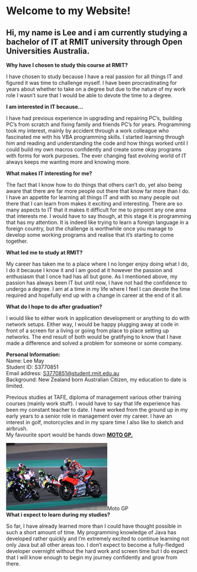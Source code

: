 <h1>Welcome to my Website!</h1>

<h2>Hi, my name is Lee and i am currently studying a bachelor of IT at RMIT university through
  Open Universities Australia.</h2>
<body>
  
<b>Why have I chosen to study this course at RMIT?</b><p>
I have chosen to study because I have a real passion for all things IT and figured it was time to challenge myself. 
I have been procrastinating for years about whether to take on a degree but due to the nature of my work role I wasn’t sure that I would be able to devote the time to a degree.</p>
  
<b>I am interested in IT because…</b><p>
I have had previous experience in upgrading and repairing PC’s, building PC’s from scratch and fixing family and friends PC’s for years. Programming took my interest, mainly by accident through a work colleague who fascinated me with his VBA programming skills.
I started learning through him and reading and understanding the code and how things worked until I could build my own macros confidently and create some okay programs with forms for work purposes. The ever changing fast evolving world of IT always keeps me wanting more and knowing more.</p> 

<b>What makes IT interesting for me?</b>  
<p>The fact that I know how to do things that others can’t do, yet also being aware that there are far more people out there that know far more than I do. I have an appetite for learning all things IT and with so many people out there that I can learn from makes it exciting and interesting. There are so many aspects to IT that it makes it difficult for me to pinpoint any one area that interests me. I would have to say though, at this stage it is programming that has my attention. It is indeed like trying to learn a foreign language in a foreign country, but the challenge is worthwhile once you manage to develop some working programs and realise that it’s starting to come together.</p>

<b>What led me to study at RMIT?</b>
<p>My career has taken me to a place where I no longer enjoy doing what I do, I do it because I know it and I am good at it however the passion and enthusiasm that I once had has all but gone. As I mentioned above, my passion has always been IT but until now, I have not had the confidence to undergo a degree. I am at a time in my life where I feel I can devote the time required and hopefully end up with a change in career at the end of it all.</p>
  
<b>What do I hope to do after graduation?</b>
<p>I would like to either work in application development or anything to do with network setups. Either way, I would be happy plugging away at code in front of a screen for a living or going from place to place setting up networks. The end result of both would be gratifying to know that I have made a difference and solved a problem for someone or some company.</p>
<b>Personal Information:</b><br>
Name: Lee May<br>
Student ID: S3770851<br>
Email address: <a href="S3770851@student.rmit.edu.au">S3770851@student.rmit.edu.au</a><br>
Background: New Zealand born Australian Citizen, my education to date is limited.<br> 
<p>Previous studies at TAFE, diploma of management various other training courses (mainly work stuff). 
I would have to say that life experience has been my constant teacher to date. I have worked from the ground up in my early years to a senior role in management over my career. 
I have an interest in golf, motorcycles and in my spare time I also like to sketch and airbrush.<br>
My favourite sport would be hands down <a href="http://www.motogp.com/"><b>MOTO GP.</b></a></p>
<img src="motogp.jpg">Moto GP</img><br>
<b>What i expect to learn during my studies?</b>
<p>So far, I have already learned more than I could have thought possible in such a short amount of time. My programming knowledge of Java has developed rather quickly and I’m extremely excited to continue learning not only Java but all other areas too. I don’t expect to become a fully-fledged developer overnight without the hard work and screen time but I do expect that I will know enough to begin my journey confidently and grow from there.</p>
</body>
